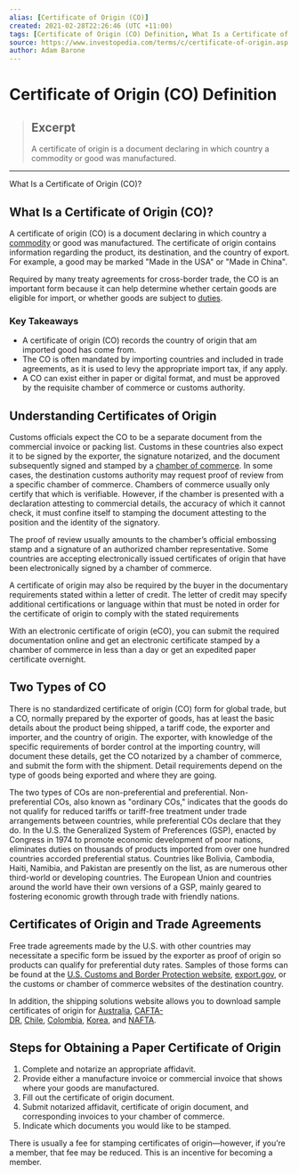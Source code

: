 ```yaml
---
alias: [Certificate of Origin (CO)]
created: 2021-02-28T22:26:46 (UTC +11:00)
tags: [Certificate of Origin (CO) Definition, What Is a Certificate of Origin (CO)?]
source: https://www.investopedia.com/terms/c/certificate-of-origin.asp
author: Adam Barone
---
```


# Certificate of Origin (CO) Definition

> ## Excerpt
> A certificate of origin is a document declaring in which country a commodity or good was manufactured.

---

What Is a Certificate of Origin (CO)?
## What Is a Certificate of Origin (CO)?

A certificate of origin (CO) is a document declaring in which country a [commodity](https://www.investopedia.com/terms/c/commodity.asp) or good was manufactured. The certificate of origin contains information regarding the product, its destination, and the country of export. For example, a good may be marked "Made in the USA" or "Made in China".

Required by many treaty agreements for cross-border trade, the CO is an important form because it can help determine whether certain goods are eligible for import, or whether goods are subject to [duties](https://www.investopedia.com/terms/i/import-duty.asp).

### Key Takeaways

-   A certificate of origin (CO) records the country of origin that am imported good has come from.
-   The CO is often mandated by importing countries and included in trade agreements, as it is used to levy the appropriate import tax, if any apply.
-   A CO can exist either in paper or digital format, and must be approved by the requisite chamber of commerce or customs authority.

## Understanding Certificates of Origin

Customs officials expect the CO to be a separate document from the commercial invoice or packing list. Customs in these countries also expect it to be signed by the exporter, the signature notarized, and the document subsequently signed and stamped by a [chamber of commerce](https://www.investopedia.com/terms/c/chamber-of-commerce.asp). In some cases, the destination customs authority may request proof of review from a specific chamber of commerce. Chambers of commerce usually only certify that which is verifiable. However, if the chamber is presented with a declaration attesting to commercial details, the accuracy of which it cannot check, it must confine itself to stamping the document attesting to the position and the identity of the signatory.

The proof of review usually amounts to the chamber’s official embossing stamp and a signature of an authorized chamber representative. Some countries are accepting electronically issued certificates of origin that have been electronically signed by a chamber of commerce.

A certificate of origin may also be required by the buyer in the documentary requirements stated within a letter of credit. The letter of credit may specify additional certifications or language within that must be noted in order for the certificate of origin to comply with the stated requirements

With an electronic certificate of origin (eCO), you can submit the required documentation online and get an electronic certificate stamped by a chamber of commerce in less than a day or get an expedited paper certificate overnight.

## Two Types of CO

There is no standardized certificate of origin (CO) form for global trade, but a CO, normally prepared by the exporter of goods, has at least the basic details about the product being shipped, a tariff code, the exporter and importer, and the country of origin. The exporter, with knowledge of the specific requirements of border control at the importing country, will document these details, get the CO notarized by a chamber of commerce, and submit the form with the shipment. Detail requirements depend on the type of goods being exported and where they are going.

The two types of COs are non-preferential and preferential. Non-preferential COs, also known as "ordinary COs," indicates that the goods do not qualify for reduced tariffs or tariff-free treatment under trade arrangements between countries, while preferential COs declare that they do. In the U.S. the Generalized System of Preferences (GSP), enacted by Congress in 1974 to promote economic development of poor nations, eliminates duties on thousands of products imported from over one hundred countries accorded preferential status. Countries like Bolivia, Cambodia, Haiti, Namibia, and Pakistan are presently on the list, as are numerous other third-world or developing countries. The European Union and countries around the world have their own versions of a GSP, mainly geared to fostering economic growth through trade with friendly nations.

## Certificates of Origin and Trade Agreements

Free trade agreements made by the U.S. with other countries may necessitate a specific form be issued by the exporter as proof of origin so products can qualify for preferential duty rates. Samples of those forms can be found at the [U.S. Customs and Border Protection website](https://www.cbp.gov/trade/priority-issues/trade-agreements/free-trade-agreements), [export.gov](http://2016.export.gov/fta/), or the customs or chamber of commerce websites of the destination country.

In addition, the shipping solutions website allows you to download sample certificates of origin for [Australia](https://www.shippingsolutions.com/us-australia-certificate-of-origin), [CAFTA-DR](https://www.shippingsolutions.com/us-cafta-dr-certificate-of-origin), [Chile](https://www.shippingsolutions.com/us-chile-certificate-of-origin), [Colombia](https://www.shippingsolutions.com/us-colombia-certificate-of-origin), [Korea](https://www.shippingsolutions.com/us-korea-certificate-of-origin), and [NAFTA](https://www.shippingsolutions.com/nafta-certificate-of-origin-english).

## Steps for Obtaining a Paper Certificate of Origin

1.  Complete and notarize an appropriate affidavit.
2.  Provide either a manufacture invoice or commercial invoice that shows where your goods are manufactured.
3.  Fill out the certificate of origin document.
4.  Submit notarized affidavit, certificate of origin document, and corresponding invoices to your chamber of commerce.
5.  Indicate which documents you would like to be stamped.

There is usually a fee for stamping certificates of origin—however, if you’re a member, that fee may be reduced. This is an incentive for becoming a member.
